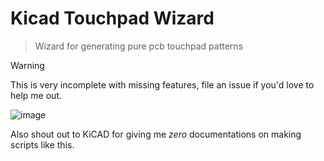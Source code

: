 # Kicad Touchpad Wizard
> Wizard for generating pure pcb touchpad patterns

> [!WARNING]
> This is very incomplete with missing features, file an issue if you'd love to help me out.

![image](https://github.com/user-attachments/assets/b56988f8-34cb-4c77-aedf-7802839b1067)

Also shout out to KiCAD for giving me *zero* documentations on making scripts like this. 
